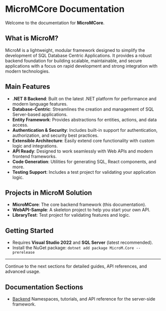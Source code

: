 # MicroMCore Documentation

Welcome to the documentation for **MicroMCore**.

## What is MicroM?

MicroM is a lightweight, modular framework designed to simplify the development of SQL Database Centric Applications. It provides a robust backend foundation for building scalable, maintainable, and secure applications with a focus on rapid development and strong integration with modern technologies.

## Main Features

- **.NET 8 Backend**: Built on the latest .NET platform for performance and modern language features.
- **Database-Centric**: Streamlines the creation and management of SQL Server-based applications.
- **Entity Framework**: Provides abstractions for entities, actions, and data access.
- **Authentication & Security**: Includes built-in support for authentication, authorization, and security best practices.
- **Extensible Architecture**: Easily extend core functionality with custom logic and integrations.
- **API Ready**: Designed to work seamlessly with Web APIs and modern frontend frameworks.
- **Code Generation**: Utilities for generating SQL, React components, and more.
- **Testing Support**: Includes a test project for validating your application logic.

## Projects in MicroM Solution

- **MicroMCore**: The core backend framework (this documentation).
- **WebAPI-Sample**: A skeleton project to help you start your own API.
- **LibraryTest**: Test project for validating features and logic.

## Getting Started

- Requires **Visual Studio 2022** and **SQL Server** (latest recommended).
- Install the NuGet package: `dotnet add package MicroM.Core --prerelease`

---

Continue to the next sections for detailed guides, API references, and advanced usage.

## Documentation Sections

- [Backend](./Backend/index.md) Namespaces, tutorials, and API reference for the server-side framework.

